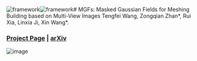 ![framework](https://github.com/user-attachments/assets/d3961481-994a-4043-9ce2-cd63f69d7bd8)![framework](https://github.com/user-attachments/assets/eb53a9f8-79c1-4f74-850d-5aa8155e648b)# MGFs: Masked Gaussian Fields for Meshing Building based on Multi-View Images
Tengfei Wang, Zongqian Zhan*, Rui Xia, Linxia Ji, Xin Wang*.
### [Project Page](https://tfwang-9527.github.io/MGFs/) | [arXiv](https://arxiv.org/abs/2408.03060)
![image](https://github.com/TFwang-9527/MGFs/blob/page_set/images/framework.jpg)
